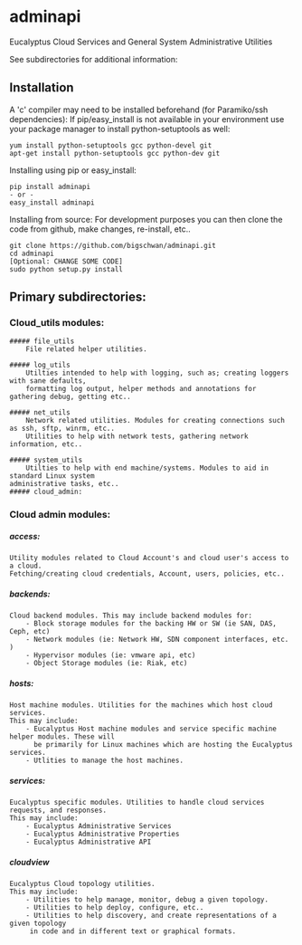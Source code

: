 # adminapi

Eucalyptus Cloud Services and General System Administrative Utilities

See subdirectories for additional information:


Installation
------
A 'c' compiler may need to be installed beforehand (for Paramiko/ssh dependencies):
If pip/easy_install is not available in your environment use your package manager to
install python-setuptools as well:

    yum install python-setuptools gcc python-devel git
    apt-get install python-setuptools gcc python-dev git

Installing using pip or easy_install:

    pip install adminapi
    - or -
    easy_install adminapi


Installing from source:
For development purposes you can then clone the code from github, make changes, re-install, etc..

    git clone https://github.com/bigschwan/adminapi.git
    cd adminapi
    [Optional: CHANGE SOME CODE]
    sudo python setup.py install




Primary subdirectories:
------

### Cloud_utils modules:

    ##### file_utils
        File related helper utilities.

    ##### log_utils
        Utilties intended to help with logging, such as; creating loggers with sane defaults,
        formatting log output, helper methods and annotations for gathering debug, getting etc..

    ##### net_utils
        Network related utilities. Modules for creating connections such as ssh, sftp, winrm, etc..
        Utilities to help with network tests, gathering network information, etc..

    ##### system_utils
        Utilties to help with end machine/systems. Modules to aid in standard Linux system
    administrative tasks, etc..
    ##### cloud_admin:

### Cloud admin modules:

##### access:
    Utility modules related to Cloud Account's and cloud user's access to a cloud.
    Fetching/creating cloud credentials, Account, users, policies, etc..

##### backends:
    Cloud backend modules. This may include backend modules for:
        - Block storage modules for the backing HW or SW (ie SAN, DAS, Ceph, etc)
        - Network modules (ie: Network HW, SDN component interfaces, etc. )
        - Hypervisor modules (ie: vmware api, etc)
        - Object Storage modules (ie: Riak, etc)

##### hosts:
    Host machine modules. Utilities for the machines which host cloud services.
    This may include:
        - Eucalyptus Host machine modules and service specific machine helper modules. These will
          be primarily for Linux machines which are hosting the Eucalyptus services.
        - Utlities to manage the host machines.

##### services:
    Eucalyptus specific modules. Utilities to handle cloud services requests, and responses.
    This may include:
        - Eucalyptus Administrative Services
        - Eucalyptus Administrative Properties
        - Eucalyptus Administrative API

##### cloudview
    Eucalyptus Cloud topology utilities.
    This may include:
        - Utilities to help manage, monitor, debug a given topology.
        - Utilities to help deploy, configure, etc..
        - Utilities to help discovery, and create representations of a given topology
         in code and in different text or graphical formats.











